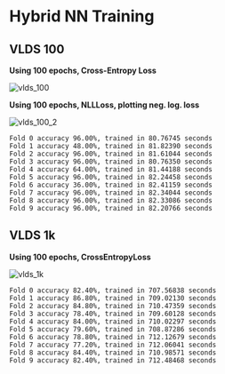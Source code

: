 # Hybrid NN Training

## VLDS 100

**Using 100 epochs, Cross-Entropy Loss**

![vlds_100](https://user-images.githubusercontent.com/8350985/211929774-310176be-67d5-4872-97a1-0b1b7b798fca.png)

**Using 100 epochs, NLLLoss, plotting neg. log. loss**

![vlds_100_2](https://user-images.githubusercontent.com/8350985/211932632-3b723d53-d17e-415c-92a6-9db8b260791d.png)

```
Fold 0 accuracy 96.00%, trained in 80.76745 seconds
Fold 1 accuracy 48.00%, trained in 81.82390 seconds
Fold 2 accuracy 96.00%, trained in 81.61044 seconds
Fold 3 accuracy 96.00%, trained in 80.76350 seconds
Fold 4 accuracy 64.00%, trained in 81.44188 seconds
Fold 5 accuracy 96.00%, trained in 82.24458 seconds
Fold 6 accuracy 36.00%, trained in 82.41159 seconds
Fold 7 accuracy 96.00%, trained in 82.34044 seconds
Fold 8 accuracy 96.00%, trained in 82.33086 seconds
Fold 9 accuracy 96.00%, trained in 82.20766 seconds
```
 
## VLDS 1k

**Using 100 epochs, CrossEntropyLoss**

![vlds_1k](https://user-images.githubusercontent.com/8350985/211932145-96076883-659a-4a78-bc5c-8641caff0e07.png)

```
Fold 0 accuracy 82.40%, trained in 707.56838 seconds
Fold 1 accuracy 86.80%, trained in 709.02130 seconds
Fold 2 accuracy 84.80%, trained in 710.47359 seconds
Fold 3 accuracy 78.40%, trained in 709.60128 seconds
Fold 4 accuracy 84.00%, trained in 710.02297 seconds
Fold 5 accuracy 79.60%, trained in 708.87286 seconds
Fold 6 accuracy 78.80%, trained in 712.12679 seconds
Fold 7 accuracy 77.20%, trained in 712.06041 seconds
Fold 8 accuracy 84.40%, trained in 710.98571 seconds
Fold 9 accuracy 82.40%, trained in 712.48468 seconds
```
